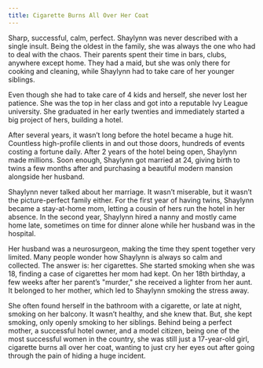 ```yaml
---
title: Cigarette Burns All Over Her Coat
---
```


Sharp, successful, calm, perfect. Shaylynn was never described with a single insult. Being the oldest in the family, she was always the one who had to deal with the chaos. Their parents spent their time in bars, clubs, anywhere except home. They had a maid, but she was only there for cooking and cleaning, while Shaylynn had to take care of her younger siblings.

Even though she had to take care of 4 kids and herself, she never lost her patience. She was the top in her class and got into a reputable Ivy League university. She graduated in her early twenties and immediately started a big project of hers, building a hotel.

After several years, it wasn’t long before the hotel became a huge hit. Countless high-profile clients in and out those doors, hundreds of events costing a fortune daily. After 2 years of the hotel being open, Shaylynn made millions. Soon enough, Shaylynn got married at 24, giving birth to twins a few months after and purchasing a beautiful modern mansion alongside her husband.

Shaylynn never talked about her marriage. It wasn’t miserable, but it wasn’t the picture-perfect family either. For the first year of having twins, Shaylynn became a stay-at-home mom, letting a cousin of hers run the hotel in her absence. In the second year, Shaylynn hired a nanny and mostly came home late, sometimes on time for dinner alone while her husband was in the hospital.

Her husband was a neurosurgeon, making the time they spent together very limited. Many people wonder how Shaylynn is always so calm and collected. The answer is: her cigarettes. She started smoking when she was 18, finding a case of cigarettes her mom had kept. On her 18th birthday, a few weeks after her parent’s "murder," she received a lighter from her aunt. It belonged to her mother, which led to Shaylynn smoking the stress away.

She often found herself in the bathroom with a cigarette, or late at night, smoking on her balcony. It wasn’t healthy, and she knew that. But, she kept smoking, only openly smoking to her siblings. Behind being a perfect mother, a successful hotel owner, and a model citizen, being one of the most successful women in the country, she was still just a 17-year-old girl, cigarette burns all over her coat, wanting to just cry her eyes out after going through the pain of hiding a huge incident.
